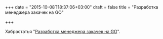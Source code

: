 +++
date = "2015-10-08T18:37:06+03:00"
draft = false
title = "Разработка менеджера закачек на GO"

+++

<p>Хабрастатья &quot;<a href="http://habrahabr.ru/post/267943/">Разработка менеджера закачек на GO</a>&quot;.</p>

